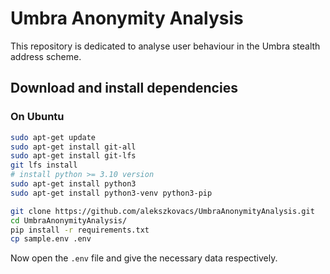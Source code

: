# Umbra Anonymity Analysis

This repository is dedicated to analyse user behaviour in the Umbra stealth address scheme.

## Download and install dependencies

### On Ubuntu

```bash
sudo apt-get update
sudo apt-get install git-all
sudo apt-get install git-lfs
git lfs install
# install python >= 3.10 version
sudo apt-get install python3
sudo apt-get install python3-venv python3-pip

git clone https://github.com/alekszkovacs/UmbraAnonymityAnalysis.git
cd UmbraAnonymityAnalysis/
pip install -r requirements.txt
cp sample.env .env
```

Now open the `.env` file and give the necessary data respectively.
